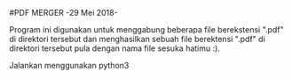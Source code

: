 #PDF MERGER
-29 Mei 2018-


Program ini digunakan untuk menggabung beberapa file berekstensi ".pdf"
di direktori tersebut dan menghasilkan sebuah file berektensi ".pdf"
di direktori tersebut pula dengan nama file sesuka hatimu :).

Jalankan menggunakan python3
